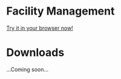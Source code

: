 # Facility Management 
[Try it in your browser now!](/vlk/samples/facility-management/Test-Manhattan-Project.vpk)

# Downloads
...Coming soon...